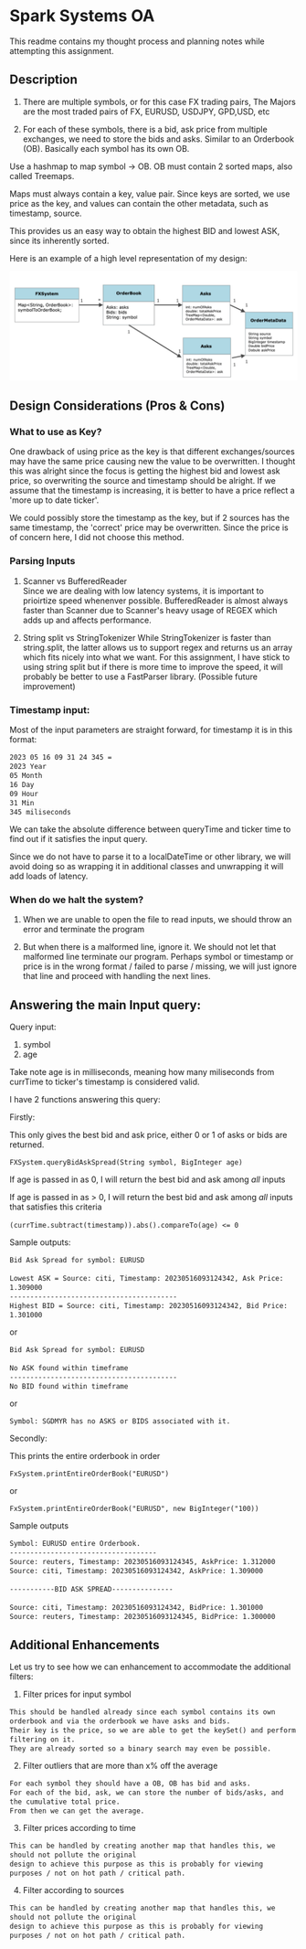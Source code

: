 # Spark Systems OA

This readme contains my thought process and planning notes while attempting this assignment. 

## Description

1. There are multiple symbols, or for this case FX trading pairs, The Majors are the most traded
pairs of FX, EURUSD, USDJPY, GPD,USD, etc
   

2. For each of these symbols, there is a bid, ask price from multiple exchanges, we need to store the bids and asks.
Similar to an Orderbook (OB). Basically each symbol has its own OB. 
   
Use a hashmap to map symbol -> OB.
OB must contain 2 sorted maps, also called Treemaps. 

Maps must always contain a key, value pair. Since keys are sorted, we use price as the key, and values can contain the other
metadata, such as timestamp, source. 

This provides us an easy way to obtain the highest BID and lowest ASK, since its inherently sorted.

Here is an example of a high level representation of my design:

![Screenshot](images/highLevelDiagram.png)

## Design Considerations (Pros & Cons)

### What to use as Key?

One drawback of using price as the key is that different exchanges/sources may have the same price
causing new the value to be overwritten. I thought this was alright since the focus is getting the highest bid and
lowest ask price, so overwriting the source and timestamp should be alright. If we assume that the timestamp is increasing, 
it is better to have a price reflect a 'more up to date ticker'. 

We could possibly store the timestamp as the key, but if 2 sources has the same timestamp, the 'correct' price may be overwritten.
Since the price is of concern here, I did not choose this method. 

### Parsing Inputs
1. Scanner vs BufferedReader <br>
Since we are dealing with low latency systems, it is important to prioirtize speed whenenver possible. BufferedReader is almost
   always faster than Scanner due to Scanner's heavy usage of REGEX which adds up and affects performance. 
   


2. String split vs StringTokenizer
While StringTokenizer is faster than string.split, the latter allows us to support regex and returns us an array which 
   fits nicely into what we want. For this assignment, I have stick to using string split but if there is more time to 
   improve the speed, it will probably be better to use a FastParser library. (Possible future improvement)

   
### Timestamp input: 
Most of the input parameters are straight forward, for timestamp it is in this format:

```
2023 05 16 09 31 24 345 = 
2023 Year
05 Month
16 Day
09 Hour
31 Min 
345 miliseconds
```

We can take the absolute difference between queryTime and ticker time to find out if it satisfies the input query. 

Since we do not have to parse it to a localDateTime or other library, we will avoid doing so as wrapping it in additional classes
and unwrapping it will add loads of latency. 

### When do we halt the system? 
1. When we are unable to open the file to read inputs, we should throw an error and terminate the program


2. But when there is a malformed line, ignore it. We should not let that malformed line terminate our program. Perhaps symbol or
timestamp or price is in the wrong format / failed to parse / missing, we will just ignore that line and proceed with handling the next lines. 

## Answering the main Input query:
Query input: 
1. symbol
2. age

Take note age is in milliseconds, meaning how many miliseconds from currTime to ticker's timestamp is considered valid.

I have 2 functions answering this query:

Firstly:

This only gives the best bid and ask price, either 0 or 1 of asks or bids are returned. 
```
FXSystem.queryBidAskSpread(String symbol, BigInteger age)
```
If age is passed in as 0, I will return the best bid and ask among *all* inputs

If age is passed in as > 0, I will return the best bid and ask among *all* inputs
that satisfies this criteria

`(currTime.subtract(timestamp)).abs().compareTo(age) <= 0`

Sample outputs:
```
Bid Ask Spread for symbol: EURUSD

Lowest ASK = Source: citi, Timestamp: 20230516093124342, Ask Price: 1.309000 
----------------------------------------- 
Highest BID = Source: citi, Timestamp: 20230516093124342, Bid Price: 1.301000 
```

or
```
Bid Ask Spread for symbol: EURUSD

No ASK found within timeframe 
----------------------------------------- 
No BID found within timeframe 
```

or
```
Symbol: SGDMYR has no ASKS or BIDS associated with it.
```

Secondly:

This prints the entire orderbook in order

```
FxSystem.printEntireOrderBook("EURUSD")
```

or 
```
FxSystem.printEntireOrderBook("EURUSD", new BigInteger("100))
```


Sample outputs
```aidl
Symbol: EURUSD entire Orderbook. 
------------------------------------
Source: reuters, Timestamp: 20230516093124345, AskPrice: 1.312000
Source: citi, Timestamp: 20230516093124342, AskPrice: 1.309000

-----------BID ASK SPREAD---------------

Source: citi, Timestamp: 20230516093124342, BidPrice: 1.301000
Source: reuters, Timestamp: 20230516093124345, BidPrice: 1.300000
```


   
## Additional Enhancements

Let us try to see how we can enhancement to accommodate the additional filters:

1. Filter prices for input symbol
```
This should be handled already since each symbol contains its own orderbook and via the orderbook we have asks and bids.
Their key is the price, so we are able to get the keySet() and perform filtering on it. 
They are already sorted so a binary search may even be possible. 
```

2. Filter outliers that are more than x% off the average
```
For each symbol they should have a OB, OB has bid and asks. 
For each of the bid, ask, we can store the number of bids/asks, and the cumulative total price.
From then we can get the average. 
```

3. Filter prices according to time
```
This can be handled by creating another map that handles this, we should not pollute the original
design to achieve this purpose as this is probably for viewing purposes / not on hot path / critical path.
```

4. Filter according to sources
```
This can be handled by creating another map that handles this, we should not pollute the original
design to achieve this purpose as this is probably for viewing purposes / not on hot path / critical path.
```


